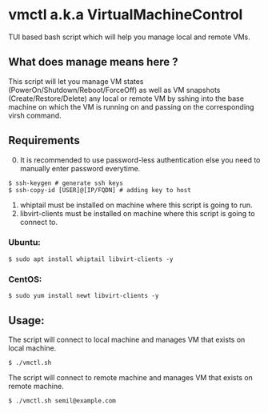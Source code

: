 # vmctl a.k.a VirtualMachineControl
TUI based bash script which will help you manage local and remote VMs.
## What does manage means here ?
This script will let you manage VM states (PowerOn/Shutdown/Reboot/ForceOff) as well as VM snapshots (Create/Restore/Delete) any local or remote VM by sshing into the base machine on which the VM is running on and passing on the corresponding virsh command.
## Requirements
0. It is recommended to use password-less authentication else you need to manually enter password everytime.
```
$ ssh-keygen # generate ssh keys
$ ssh-copy-id [USER]@[IP/FQDN] # adding key to host
```
1. whiptail must be installed on machine where this script is going to run.
2. libvirt-clients must be installed on machine where this script is going to connect to.
### Ubuntu:
```
$ sudo apt install whiptail libvirt-clients -y
```
### CentOS:
```
$ sudo yum install newt libvirt-clients -y
```
## Usage:
The script will connect to local machine and manages VM that exists on local machine.
```
$ ./vmctl.sh
```
The script will connect to remote machine and manages VM that exists on remote machine.
```
$ ./vmctl.sh semil@example.com
```
